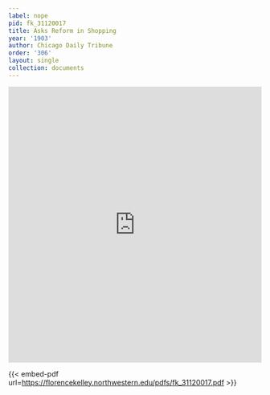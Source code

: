 ```yaml
---
label: nope
pid: fk_31120017
title: Asks Reform in Shopping
year: '1903'
author: Chicago Daily Tribune
order: '306'
layout: single
collection: documents
---
```

<iframe src="https://northwestern.app.box.com/embed/s/14v8yilk9zi7ik2ggwlw9cci9ccwumkf?sortColumn=date&view=list" width="100%" height="550" frameborder="0" allowfullscreen webkitallowfullscreen msallowfullscreen></iframe>


{{< embed-pdf url=https://florencekelley.northwestern.edu/pdfs/fk_31120017.pdf >}}